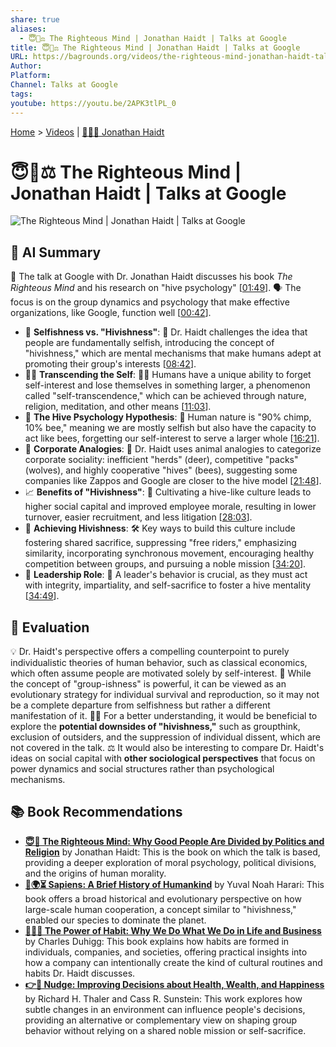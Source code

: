 ```yaml
---
share: true
aliases:
  - 😇🧠⚖️ The Righteous Mind | Jonathan Haidt | Talks at Google
title: 😇🧠⚖️ The Righteous Mind | Jonathan Haidt | Talks at Google
URL: https://bagrounds.org/videos/the-righteous-mind-jonathan-haidt-talks-at-google
Author:
Platform:
Channel: Talks at Google
tags:
youtube: https://youtu.be/2APK3tlPL_0
---
```

[Home](../index.md) > [Videos](./index.md) | [🧠🤝🐘 Jonathan Haidt](../people/jonathan-haidt.md)  
# 😇🧠⚖️ The Righteous Mind | Jonathan Haidt | Talks at Google  
![The Righteous Mind | Jonathan Haidt | Talks at Google](https://youtu.be/2APK3tlPL_0)  
  
## 🤖 AI Summary  
  
📖 The talk at Google with Dr. Jonathan Haidt discusses his book *The Righteous Mind* and his research on "hive psychology" \[[01:49](http://www.youtube.com/watch?v=2APK3tlPL_0&t=109)]. 🗣️ The focus is on the group dynamics and psychology that make effective organizations, like Google, function well \[[00:42](http://www.youtube.com/watch?v=2APK3tlPL_0&t=42)].  
  
* 🤝 **Selfishness vs. "Hivishness"**: 🧬 Dr. Haidt challenges the idea that people are fundamentally selfish, introducing the concept of "hivishness," which are mental mechanisms that make humans adept at promoting their group's interests \[[08:42](http://www.youtube.com/watch?v=2APK3tlPL_0&t=522)].  
* 🧘‍♀️ **Transcending the Self**: 🧘‍♂️ Humans have a unique ability to forget self-interest and lose themselves in something larger, a phenomenon called "self-transcendence," which can be achieved through nature, religion, meditation, and other means \[[11:03](http://www.youtube.com/watch?v=2APK3tlPL_0&t=663)].  
* 🐝 **The Hive Psychology Hypothesis**: 🧠 Human nature is "90% chimp, 10% bee," meaning we are mostly selfish but also have the capacity to act like bees, forgetting our self-interest to serve a larger whole \[[16:21](http://www.youtube.com/watch?v=2APK3tlPL_0&t=981)].  
* 🏢 **Corporate Analogies**: 🦌 Dr. Haidt uses animal analogies to categorize corporate sociality: inefficient "herds" (deer), competitive "packs" (wolves), and highly cooperative "hives" (bees), suggesting some companies like Zappos and Google are closer to the hive model \[[21:48](http://www.youtube.com/watch?v=2APK3tlPL_0&t=1308)].  
* 📈 **Benefits of "Hivishness"**: 🚀 Cultivating a hive-like culture leads to higher social capital and improved employee morale, resulting in lower turnover, easier recruitment, and less litigation \[[28:03](http://www.youtube.com/watch?v=2APK3tlPL_0&t=1683)].  
* 🔧 **Achieving Hivishness**: 🛠️ Key ways to build this culture include fostering shared sacrifice, suppressing "free riders," emphasizing similarity, incorporating synchronous movement, encouraging healthy competition between groups, and pursuing a noble mission \[[34:20](http://www.youtube.com/watch?v=2APK3tlPL_0&t=2060)].  
* 👑 **Leadership Role**: 💼 A leader's behavior is crucial, as they must act with integrity, impartiality, and self-sacrifice to foster a hive mentality \[[34:49](http://www.youtube.com/watch?v=2APK3tlPL_0&t=2089)].  
  
## 🤔 Evaluation  
  
💡 Dr. Haidt's perspective offers a compelling counterpoint to purely individualistic theories of human behavior, such as classical economics, which often assume people are motivated solely by self-interest. 🔄 While the concept of "group-ishness" is powerful, it can be viewed as an evolutionary strategy for individual survival and reproduction, so it may not be a complete departure from selfishness but rather a different manifestation of it. 🕵️‍♂️ For a better understanding, it would be beneficial to explore the **potential downsides of "hivishness,"** such as groupthink, exclusion of outsiders, and the suppression of individual dissent, which are not covered in the talk. ⚖️ It would also be interesting to compare Dr. Haidt's ideas on social capital with **other sociological perspectives** that focus on power dynamics and social structures rather than psychological mechanisms.  
  
## 📚 Book Recommendations  
  
* **[😇🧠 The Righteous Mind: Why Good People Are Divided by Politics and Religion](../books/the-righteous-mind.md)** by Jonathan Haidt: This is the book on which the talk is based, providing a deeper exploration of moral psychology, political divisions, and the origins of human morality.  
* **[📜🌍⏳ Sapiens: A Brief History of Humankind](../books/sapiens-a-brief-history-of-humankind.md)** by Yuval Noah Harari: This book offers a broad historical and evolutionary perspective on how large-scale human cooperation, a concept similar to "hivishness," enabled our species to dominate the planet.  
* **[🔄🧠💪 The Power of Habit: Why We Do What We Do in Life and Business](../books/the-power-of-habit.md)** by Charles Duhigg: This book explains how habits are formed in individuals, companies, and societies, offering practical insights into how a company can intentionally create the kind of cultural routines and habits Dr. Haidt discusses.  
* **[👉🤏 Nudge: Improving Decisions about Health, Wealth, and Happiness](../books/nudge.md)** by Richard H. Thaler and Cass R. Sunstein: This work explores how subtle changes in an environment can influence people's decisions, providing an alternative or complementary view on shaping group behavior without relying on a shared noble mission or self-sacrifice.